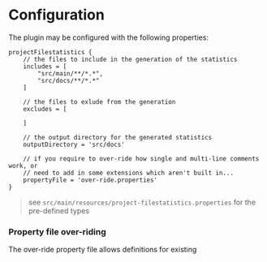 # Configuration

The plugin may be configured with the following properties:

```
projectFilestatistics {
	// the files to include in the generation of the statistics
	includes = [
		"src/main/**/*.*",
		"src/docs/**/*.*"
	]

	// the files to exlude from the generation
	excludes = [
	
	]

	// the output directory for the generated statistics
	outputDirectory = 'src/docs'

	// if you require to over-ride how single and multi-line comments work, or
	// need to add in some extensions which aren't built in...
	propertyFile = 'over-ride.properties'
}
```
> see `src/main/resources/project-filestatistics.properties` for the pre-defined types

### Property file over-riding

The over-ride property file allows definitions for existing